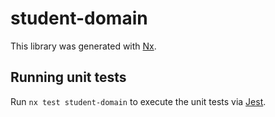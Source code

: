 # student-domain

This library was generated with [Nx](https://nx.dev).

## Running unit tests

Run `nx test student-domain` to execute the unit tests via [Jest](https://jestjs.io).
